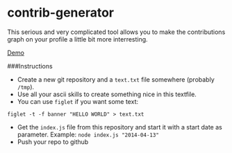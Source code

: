 contrib-generator
===

This serious and very complicated tool allows you to make the contributions graph on your profile a little bit
more interresting.

[Demo](https://github.com/contrib-generator-test)

###Instructions

- Create a new git repository and a `text.txt` file somewhere (probably `/tmp`).
- Use all your ascii skills to create something nice in this textfile.
- You can use `figlet` if you want some text:
```
figlet -t -f banner "HELLO WORLD" > text.txt
```
- Get the `index.js` file from this repository and start it with a start date as parameter. Example: `node index.js "2014-04-13"`
- Push your repo to github

